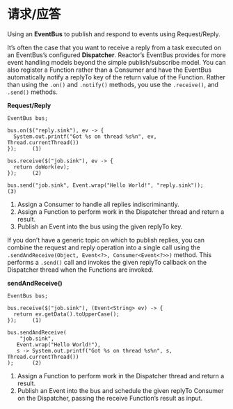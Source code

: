 # 请求/应答

Using an **EventBus** to publish and respond to events using Request/Reply.

It’s often the case that you want to receive a reply from a task executed on an EventBus’s configured **Dispatcher**. Reactor’s EventBus provides for more event handling models beyond the simple publish/subscribe model. You can also register a Function rather than a Consumer and have the EventBus automatically notify a replyTo key of the return value of the Function. Rather than using the `.on()` and `.notify()` methods, you use the `.receive()`, and `.send()` methods.

**Request/Reply**

```
EventBus bus;

bus.on($("reply.sink"), ev -> {
  System.out.printf("Got %s on thread %s%n", ev, Thread.currentThread())
});     (1)

bus.receive($("job.sink"), ev -> {
  return doWork(ev);
});     (2)

bus.send("job.sink", Event.wrap("Hello World!", "reply.sink"));     (3)
```

1. Assign a Consumer to handle all replies indiscriminantly.
1. Assign a Function to perform work in the Dispatcher thread and return a result.
1. Publish an Event into the bus using the given replyTo key.

If you don’t have a generic topic on which to publish replies, you can combine the request and reply operation into a single call using the `.sendAndReceive(Object, Event<?>, Consumer<Event<?>>)` method. This performs a `.send()` call and invokes the given replyTo callback on the Dispatcher thread when the Functions are invoked.

**sendAndReceive()**

```
EventBus bus;

bus.receive($("job.sink"), (Event<String> ev) -> {
  return ev.getData().toUpperCase();
});     (1) 

bus.sendAndReceive(
    "job.sink",
   Event.wrap("Hello World!"),
   s -> System.out.printf("Got %s on thread %s%n", s, Thread.currentThread())
);      (2)
```

1. Assign a Function to perform work in the Dispatcher thread and return a result.
1. Publish an Event into the bus and schedule the given replyTo Consumer on the Dispatcher, passing the receive Function’s result as input.